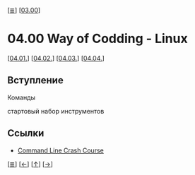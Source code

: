 <!--
File : 04.00.md

Created         : Wed 08 Jul 2015 05:45:55
Last Modified : Sun 09 Aug 2015 23:58:13
Maintainer     : sharlatan
-->

\[[≣](../../README_ru.md#Содержание "Содержание")\]
\[[03.00](./03.00.md "Редактор Vim")\]
#  04.00 Way of Codding - Linux #
\[[04.01.](./04.01.md "Установка Linux")\]
\[[04.02.](./04.02.md "Консоль")\]
\[[04.03.](./04.03.md "SSH")\]
\[[04.04.](./04.04.md "tmux")\]

## Вступление ##



Команды

стартовый набор инструментов



## Ссылки ##
*   [Command Line Crash Course](http://goo.gl/j6WDiR)


\[[≣](../../README_ru.md#Содержание "Содержание")\]
\[[←](./03.00.md "Vim")\]
\[[↑](./04.00.md#0400-way-of-codding---linux "Вверх")\]
\[[→](./04.01.md "Консоль")\]
